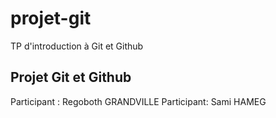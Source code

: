 # projet-git
TP d'introduction à Git et Github
## Projet Git et Github
Participant : Regoboth GRANDVILLE
Participant: Sami HAMEG
